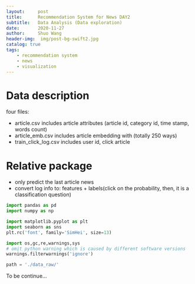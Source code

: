 ```yaml
---
layout:     post
title:      Recommendation System for News DAY2
subtitle:   Data Analysis (Data exploration)
date:       2020-11-27
author:     Shuo Wang
header-img:  img/post-bg-swift2.jpg
catalog: true
tags:
    - recommendation system
    - news
    - visualization 
---
```


# Data description
four files:
- article.csv includes article attributes (article id, category id, time stamp, words count)
- article_emb.csv includes article embedding with (totally 250 ways)
- train_click_log.csv includes user id, click article

# Relative package
- only predict the last article news
- convert log info to: features + labels(click on the probability, then, it is a classification question)

```python
import pandas as pd
import numpy as np

import matplotlib.pyplot as plt
import seaborn as sns
plt.rc('font', family='SimHei', size=13)

import os,gc,re,warnings,sys
# omit python warning which is caused by different software versions
warnings.filterwarnings('ignore')

```


```python
path = './data_raw/'
```

To be continue...
